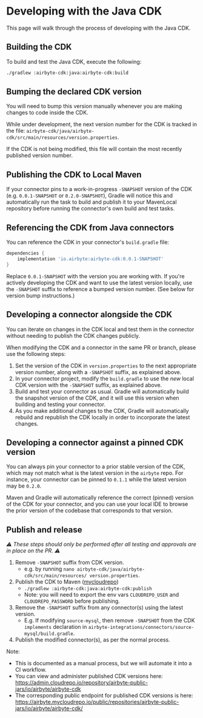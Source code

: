 # Developing with the Java CDK

This page will walk through the process of developing with the Java CDK.

## Building the CDK

To build and test the Java CDK, execute the following:

```sh
./gradlew :airbyte-cdk:java:airbyte-cdk:build
```

## Bumping the declared CDK version

You will need to bump this version manually whenever you are making changes to code inside the CDK.

While under development, the next version number for the CDK is tracked in the file: `airbyte-cdk/java/airbyte-cdk/src/main/resources/version.properties`.

If the CDK is not being modified, this file will contain the most recently published version number.

## Publishing the CDK to Local Maven

If your connector pins to a work-in-progress `-SNAPSHOT` version of the CDK (e.g. `0.0.1-SNAPSHOT` or `0.2.0-SNAPSHOT`), Gradle will notice this and automatically run the task to build and publish it to your MavenLocal repository before running the connector's own build and test tasks.

## Referencing the CDK from Java connectors

You can reference the CDK in your connector's `build.gradle` file:

```groovy
dependencies {
    implementation 'io.airbyte:airbyte-cdk:0.0.1-SNAPSHOT'
}
```

Replace `0.0.1-SNAPSHOT` with the version you are working with. If you're actively developing the CDK and want to use the latest version locally, use the `-SNAPSHOT` suffix to reference a bumped version number. (See below for version bump instructions.)

## Developing a connector alongside the CDK

You can iterate on changes in the CDK local and test them in the connector without needing to publish the CDK changes publicly.

When modifying the CDK and a connector in the same PR or branch, please use the following steps:

1. Set the version of the CDK in `version.properties` to the next appropriate version number, along with a `-SNAPSHOT` suffix, as explained above.
1. In your connector project, modify the `build.gradle` to use the _new_ local CDK version with the `-SNAPSHOT` suffix, as explained above.
1. Build and test your connector as usual. Gradle will automatically build the snapshot version of the CDK, and it will use this version when building and testing your connector.
1. As you make additional changes to the CDK, Gradle will automatically rebuild and republish the CDK locally in order to incorporate the latest changes.

## Developing a connector against a pinned CDK version

You can always pin your connector to a prior stable version of the CDK, which may not match what is the latest version in the `airbyte` repo. For instance, your connector can be pinned to `0.1.1` while the latest version may be `0.2.0`.

Maven and Gradle will automatically reference the correct (pinned) version of the CDK for your connector, and you can use your local IDE to browse the prior version of the codebase that corresponds to that version.

<!--
TODO: More detailed instructions needed.

Add screenshots and additional details for IntelliJ IDEA and/or VS Code.
-->

## Publish and release

_⚠️ These steps should only be performed after all testing and approvals are in place on the PR. ⚠️_

1. Remove `-SNAPSHOT` suffix from CDK version.
   - e.g. by running `nano airbyte-cdk/java/airbyte-cdk/src/main/resources/
version.properties`.
2. Publish the CDK to Maven ([mycloudrepo](https://airbyte.mycloudrepo.io/public/repositories/airbyte-public-jars/io/airbyte/airbyte-cdk/))
   - `./gradlew :airbyte-cdk:java:airbyte-cdk:publish`
   - Note: you will need to export the env vars `CLOUDREPO_USER` and `CLOUDREPO_PASSWORD` before publishing.
3. Remove the `-SNAPSHOT` suffix from any connector(s) using the latest version.
   - E.g. If modifying `source-mysql`, then remove `-SNAPSHOT` from the CDK `implements` declaration in `airbyte-integrations/connectors/source-mysql/build.gradle`.
4. Publish the modified connector(s), as per the normal process.

Note:

- This is documented as a manual process, but we will automate it into a CI workflow.
- You can view and administer published CDK versions here: https://admin.cloudrepo.io/repository/airbyte-public-jars/io/airbyte/airbyte-cdk
- The corresponding public endpoint for published CDK versions is here: https://airbyte.mycloudrepo.io/public/repositories/airbyte-public-jars/io/airbyte/airbyte-cdk/
